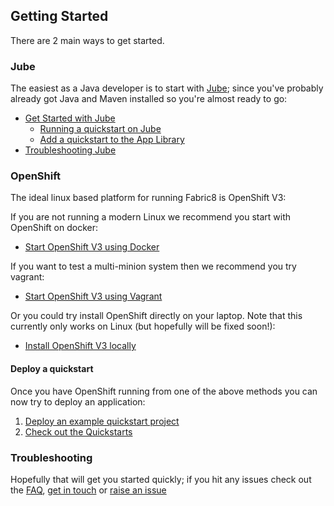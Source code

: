 ## Getting Started

There are 2 main ways to get started.

### Jube

The easiest as a Java developer is to start with [Jube](jube.html); since you've probably already got Java and Maven installed so you're almost ready to go:

* [Get Started with Jube](getStartedJube.html)
  * [Running a quickstart on Jube](jubeRunQuickstart.html)
  * [Add a quickstart to the App Library](jubeAddQuickstartApp.html)
* [Troubleshooting Jube](http://fabric8.io/jube/troubleshooting.html)

### OpenShift

The ideal linux based platform for running Fabric8 is OpenShift V3:

If you are not running a modern Linux we recommend you start with OpenShift on docker:

* [Start OpenShift V3 using Docker](openShiftDocker.html)

If you want to test a multi-minion system then we recommend you try vagrant:

* [Start OpenShift V3 using Vagrant](openShiftVagrant.html)

Or you could try install OpenShift directly on your laptop. Note that this currently only works on Linux (but hopefully will be fixed soon!):

* [Install OpenShift V3 locally](openShiftInstall.html)

#### Deploy a quickstart

Once you have OpenShift running from one of the above methods you can now try to deploy an application:

1. [Deploy an example quickstart project](http://fabric8.io/v2/example.html)
1. [Check out the Quickstarts](quickstarts.html)

### Troubleshooting

Hopefully that will get you started quickly; if you hit any issues check out the [FAQ](http://fabric8.io/v2/FAQ.html), [get in touch](http://fabric8.io/community/index.html) or [raise an issue](https://github.com/fabric8io/fabric8/issues)
